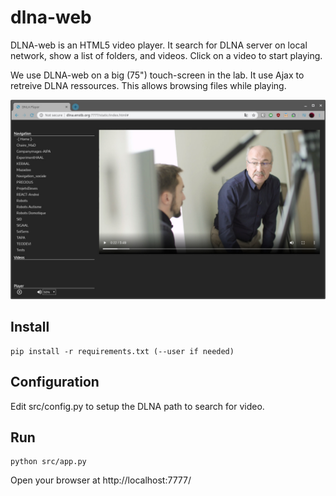 # dlna-web

DLNA-web is an HTML5 video player. It search for DLNA
server on local network, show a list of folders, and
videos. Click on a video to start playing.

We use DLNA-web on a big (75") touch-screen in the lab.
It use Ajax to retreive DLNA ressources. This allows
browsing files while playing.
   

 ![DLNA-web](./screenshots/shot1.jpg)

    
## Install

    pip install -r requirements.txt (--user if needed)

## Configuration
Edit src/config.py to setup the DLNA path to search
for video.
    
    
## Run

    python src/app.py

Open your browser at http://localhost:7777/
